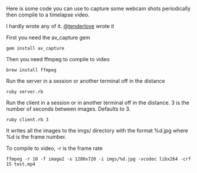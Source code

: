 Here is some code you can use to capture some webcam shots periodically then compile to a timelapse video.

I hardly wrote any of it. [@tenderlove](http://tenderlovemaking.com/2014/03/26/webcam-photos-with-ruby.html) wrote it

First you need the av_capture gem
```
gem install av_capture
```

Then you need ffmpeg to compile to video
```
brew install ffmpeg
```

Run the server in a session or another terminal off in the distance
```
ruby server.rb
```

Run the client in a session or in another terminal off in the distance. 3 is the number of seconds between images. Defaults to 3.
```
ruby client.rb 3
```

It writes all the images to the imgs/ directory with the format %d.jpg where %d is the frame number.

To compile to video, -r is the frame rate
```
ffmpeg -r 10 -f image2 -s 1280x720 -i imgs/%d.jpg -vcodec libx264 -crf 15 test.mp4
```

